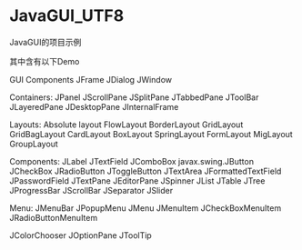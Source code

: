 # JavaGUI_UTF8

JavaGUI的项目示例

其中含有以下Demo


GUI Components
JFrame
JDialog
JWindow 

Containers:
JPanel
JScrollPane
JSplitPane
JTabbedPane
JToolBar
JLayeredPane
JDesktopPane
JInternalFrame

Layouts:
Absolute layout
FlowLayout
BorderLayout
GridLayout
GridBagLayout
CardLayout
BoxLayout
SpringLayout
FormLayout 
MigLayout
GroupLayout

Components:
JLabel
JTextField
JComboBox
javax.swing.JButton
JCheckBox
JRadioButton
JToggleButton
JTextArea
JFormattedTextField
JPasswordField
JTextPane
JEditorPane
JSpinner
JList
JTable
JTree
JProgressBar
JScrollBar
JSeparator
JSlider

Menu:
JMenuBar
JPopupMenu
JMenu
JMenuItem
JCheckBoxMenuItem
JRadioButtonMenuItem

JColorChooser
JOptionPane
JToolTip